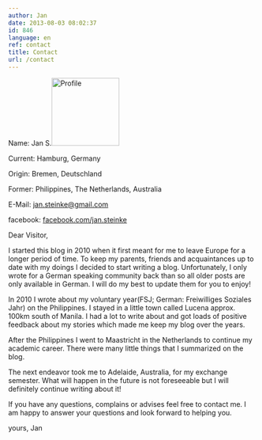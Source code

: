 ```yaml
---
author: Jan
date: 2013-08-03 08:02:37
id: 846
language: en
ref: contact
title: Contact
url: /contact
---
```


Name: Jan S.[<img class="alignright wp-image-1154" src="https://jan-steinke.de/wordpress/wp-content/uploads/2013/08/IMG_1315-300x300.jpg" alt="Profile" width="137" height="137" />](https://jan-steinke.de/wordpress/wp-content/uploads/2013/08/IMG_1315.jpg)
  
Current: Hamburg, Germany
  
Origin: Bremen, Deutschland
  
Former: Philippines, The Netherlands, Australia

E-Mail: <jan.steinke@gmail.com>
  
facebook: <a href="http://facebook.com/jan.steinke" target="_blank">facebook.com/jan.steinke</a>

Dear Visitor,
  
I started this blog in 2010 when it first meant for me to leave Europe for a longer period of time. To keep my parents, friends and acquaintances up to date with my doings I decided to start writing a blog. Unfortunately, I only wrote for a German speaking community back than so all older posts are only available in German. I will do my best to update them for you to enjoy!

In 2010 I wrote about my voluntary year(FSJ; German: Freiwilliges Soziales Jahr) on the Philippines. I stayed in a little town called Lucena approx. 100km south of Manila. I had a lot to write about and got loads of positive feedback about my stories which made me keep my blog over the years.

After the Philippines I went to Maastricht in the Netherlands to continue my academic career. There were many little things that I summarized on the blog.

The next endeavor took me to Adelaide, Australia, for my exchange semester. What will happen in the future is not foreseeable but I will definitely continue writing about it!

If you have any questions, complains or advises feel free to contact me. I am happy to answer your questions and look forward to helping you.

yours, Jan